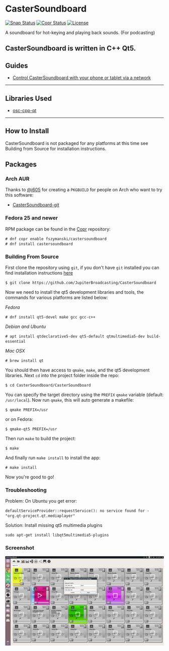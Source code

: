 

CasterSoundboard
================
[![Snap Status](https://build.snapcraft.io/badge/JupiterBroadcasting/CasterSoundboard.svg)](https://build.snapcraft.io/user/JupiterBroadcasting/CasterSoundboard)
[![Copr Status](https://copr.fedorainfracloud.org/coprs/fszymanski/castersoundboard/package/castersoundboard/status_image/last_build.png)](https://copr.fedorainfracloud.org/coprs/fszymanski/castersoundboard/package/castersoundboard/)
[![License](https://img.shields.io/github/license/JupiterBroadcasting/CasterSoundboard.svg)](https://github.com/JupiterBroadcasting/CasterSoundboard/blob/master/LICENSE)

A soundboard for hot-keying and playing back sounds. (For podcasting)

CasterSoundboard is written in C++ Qt5.
---

## Guides
+ [Control CasterSoundboard with your phone or tablet via a network](https://github.com/JupiterBroadcasting/CasterSoundboard/wiki/Guide:-How-to-Control-CasterSoundboard-Using-Your-Phone-or-Tablet "CasterSoundboard's Wiki")
---

## Libraries Used
+ [osc-cpp-qt](https://github.com/MugenSAS/osc-cpp-qt)
---

## How to Install

CasterSoundboard is not packaged for any platforms at this time see
Building from Source for installation instructions.

## Packages
### Arch AUR
Thanks to [@j605](https://github.com/j605 "Jagannathan Tiruvallur Eachambadi") for creating a `PKGBUILD` for people on Arch who want to try this software:
+ [CasterSoundboard-git](https://aur.archlinux.org/packages/castersoundboard-git)

### Fedora 25 and newer
RPM package can be found in the [Copr](https://copr.fedorainfracloud.org/coprs/fszymanski/castersoundboard/) repository:
```
# dnf copr enable fszymanski/castersoundboard
# dnf install castersoundboard
```

### Building From Source

First clone the repository using `git`, if you don't have `git` installed
you can find installation instructions [here](https://git-scm.com)

```
$ git clone https://github.com/JupiterBroadcasting/CasterSoundboard
```

Now we need to install the qt5 development libraries and tools, the
commands for various platforms are listed below:

*Fedora*
```
# dnf install qt5-devel make gcc gcc-c++
```

*Debian and Ubuntu*
```
# apt install qtdeclarative5-dev qt5-default qtmultimedia5-dev build-essential
```

*Mac OSX*
```
# brew install qt
```

You should then have access to `qmake`, `make`, and the qt5 development
libraries. Next `cd` into the project folder inside the repo:

```
$ cd CasterSoundboard/CasterSoundboard
```

You can specify the target directory using the `PREFIX` `qmake` variable (default: `/usr/local`).
Now run `qmake`, this will auto generate a makefile:

```
$ qmake PREFIX=/usr
```

or on Fedora:

```
$ qmake-qt5 PREFIX=/usr
```

Then run `make` to build the project:

```
$ make
```

And finally run `make install` to install the app:

```
# make install
```

Now you're good to go!

### Troubleshooting ###
Problem: On Ubuntu you get error:
```
defaultServiceProvider::requestService(): no service found for - "org.qt-project.qt.mediaplayer"
```
Solution: Install missing qt5 multimedia plugins
```
sudo apt-get install libqt5multimedia5-plugins
```
### Screenshot ###
![Alt text](/docs/img/screenshot.png?raw=true "Running on Ubuntu")
